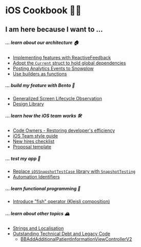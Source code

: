 iOS Cookbook 👩‍🍳
 ====================================

## I am here because I want to ...

##### ... learn about our architecture 🏠

* [Implementing features with ReactiveFeedback](http://ilya.puchka.me/implementing-features-with-reactivefeedback/)
* [Adopt the `Current` struct to hold global dependencies](./Proposals/ControlTheWorld.md)
* [Posting Analytics Events to Snowplow](./Technical-Documents/SnowplowHowTo.md)
* [Use builders as functions](./Proposals/BuildersToFunctions.md)

##### ... build my feature with Bento 🍱

* [Generalized Screen Lifecycle Observation](./Proposals/ScreenLifecycleObservation.md)
* [Design Library](./Technical-Documents/DesignLibrary.md)

##### ... learn how the iOS team works 🛠

* [Code Owners - Restoring developer's efficiency](./Proposals/CODEOWNERS.md)
* [iOS Team style guide](./Style-guide/)
* [New hires checklist](./Technical-Documents/NewHiresCheckList.md)
* [Proposal template](./Proposals/Template_Proposal.md)

##### ... test my app 🌳

* [Replace `iOSSnapshotTestCase` library with `SnapshotTesting`](./Proposals/SnapshotTesting.md)
* [Automation Identifiers](./Technical-Documents/AutomationIdentifiers.md)

##### ... learn functional programming 🚀

* [Introduce "fish" operator (Kleisli composition)](./Proposals/Fish_Operator.md)

##### ... learn about other topics 🏔

* [Strings and Localisation](./Technical-Documents/Lokalise.md)
* [Outstanding Technical Debt and Legacy Code](./Technical-Documents/TechnicalDebt.md)
    * [BBAddAdditionalPatientInformationViewControllerV2](./Technical-Documents/TechnicalDebt.md)
